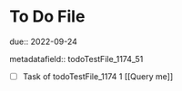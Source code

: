# To Do File

due:: 2022-09-24

metadatafield:: todoTestFile_1174_51

- [ ] Task of todoTestFile_1174 1 [[Query me]]
